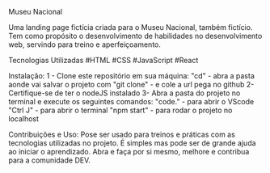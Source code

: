 Museu Nacional

Uma landing page fictícia criada para o Museu Nacional, também fictício.
Tem como propósito o desenvolvimento de habilidades no desenvolvimento web, servindo para treino e aperfeiçoamento.

Tecnologias Utilizadas
#HTML
#CSS
#JavaScript
#React

Instalação:
1 - Clone este repositório em sua máquina:
"cd" - abra a pasta aonde vai salvar o projeto com 
"git clone" - e cole a url pega no github
2- Certifique-se de ter o nodeJS instalado
3- Abra a pasta do projeto no terminal e execute os seguintes comandos:
"code." - para abrir o VScode
"Ctrl J" - para abrir o terminal
"npm start" - para rodar o projeto no localhost

Contribuições e Uso:
Pose ser usado para treinos e práticas com as tecnologias utilizadas no projeto. É simples mas pode ser de grande ajuda ao iniciar o aprendizado. Abra e faça por si mesmo, melhore e contribua para a comunidade DEV.